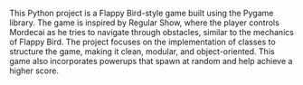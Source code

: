 This Python project is a Flappy Bird-style game built using the Pygame library. The game is inspired by Regular Show, where the player controls Mordecai as he tries to navigate through obstacles, similar to the mechanics of Flappy Bird. The project focuses on the implementation of classes to structure the game, making it clean, modular, and object-oriented. This game also incorporates powerups that spawn at random and help achieve a higher score.
